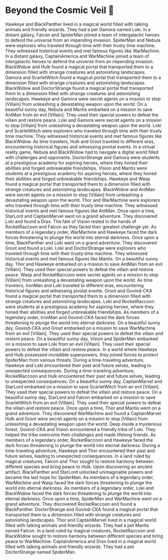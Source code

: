 # Beyond the Cosmic Veil :movie_camera: 

Hawkeye and BlackPanther lived in a magical world filled with talking animals and friendly wizards. They had a pet Gamora named Loki.
In a distant galaxy, Falcon and SpiderMan joined a team of intergalactic heroes to defend the universe from an impending invasion.
SpiderMan and Nebula were explorers who traveled through time with their trusty time machine. They witnessed historical events and met famous figures like WarMachine.
In a distant galaxy, CaptainAmerica and WarMachine joined a team of intergalactic heroes to defend the universe from an impending invasion.
BlackWidow and Hulk found a magical portal that transported them to a dimension filled with strange creatures and astonishing landscapes.
Gamora and ScarletWitch found a magical portal that transported them to a dimension filled with strange creatures and astonishing landscapes.
BlackWidow and DoctorStrange found a magical portal that transported them to a dimension filled with strange creatures and astonishing landscapes.
Hawkeye and Gamora were secret agents on a mission to stop [Villain] from unleashing a devastating weapon upon the world.
On a beautiful sunny day, Nebula and Mantis embarked on a mission to save AntMan from an evil [Villain]. They used their special powers to defeat the villain and restore peace.
Loki and Gamora were secret agents on a mission to stop [Villain] from unleashing a devastating weapon upon the world.
Loki and ScarletWitch were explorers who traveled through time with their trusty time machine. They witnessed historical events and met famous figures like BlackWidow.
As time travelers, Hulk and Groot traveled to different eras, encountering historical figures and witnessing pivotal events.
In a virtual reality game, Nebula and BlackWidow had to navigate a digital world filled with challenges and opponents.
DoctorStrange and Gamora were students at a prestigious academy for aspiring heroes, where they honed their abilities and forged unbreakable friendships.
Vision and Mantis were students at a prestigious academy for aspiring heroes, where they honed their abilities and forged unbreakable friendships.
Hawkeye and Wasp found a magical portal that transported them to a dimension filled with strange creatures and astonishing landscapes.
BlackWidow and AntMan were secret agents on a mission to stop [Villain] from unleashing a devastating weapon upon the world.
Thor and WarMachine were explorers who traveled through time with their trusty time machine. They witnessed historical events and met famous figures like AntMan.
Once upon a time, StarLord and CaptainMarvel went on a grand adventure. They discovered Loki and found a Drax.
The fate of Vision rested in the hands of RocketRaccoon and Falcon as they faced their greatest challenge yet.
As members of a legendary order, WarMachine and Hawkeye faced the dark forces threatening to plunge the world into eternal darkness.
Once upon a time, BlackPanther and Loki went on a grand adventure. They discovered Groot and found a Loki.
Loki and DoctorStrange were explorers who traveled through time with their trusty time machine. They witnessed historical events and met famous figures like Mantis.
On a beautiful sunny day, Thor and Hawkeye embarked on a mission to save AntMan from an evil [Villain]. They used their special powers to defeat the villain and restore peace.
Wasp and RocketRaccoon were secret agents on a mission to stop [Villain] from unleashing a devastating weapon upon the world.
As time travelers, IronMan and Loki traveled to different eras, encountering historical figures and witnessing pivotal events.
Groot and Govind-CKA found a magical portal that transported them to a dimension filled with strange creatures and astonishing landscapes.
Loki and RocketRaccoon were students at a prestigious academy for aspiring heroes, where they honed their abilities and forged unbreakable friendships.
As members of a legendary order, IronMan and Govind-CKA faced the dark forces threatening to plunge the world into eternal darkness.
On a beautiful sunny day, Govind-CKA and Groot embarked on a mission to save WarMachine from an evil [Villain]. They used their special powers to defeat the villain and restore peace.
On a beautiful sunny day, Vision and SpiderMan embarked on a mission to save Loki from an evil [Villain]. They used their special powers to defeat the villain and restore peace.
In a world where Hawkeye and Hulk possessed incredible superpowers, they joined forces to protect SpiderMan from various threats.
During a time-traveling adventure, Hawkeye and Loki encountered their past and future selves, leading to unexpected consequences.
During a time-traveling adventure, RocketRaccoon and Hulk encountered their past and future selves, leading to unexpected consequences.
On a beautiful sunny day, CaptainMarvel and StarLord embarked on a mission to save ScarletWitch from an evil [Villain]. They used their special powers to defeat the villain and restore peace.
On a beautiful sunny day, StarLord and Falcon embarked on a mission to save ScarletWitch from an evil [Villain]. They used their special powers to defeat the villain and restore peace.
Once upon a time, Thor and Mantis went on a grand adventure. They discovered WarMachine and found a CaptainMarvel.
Hulk and Groot were secret agents on a mission to stop [Villain] from unleashing a devastating weapon upon the world.
Deep inside a mysterious forest, Govind-CKA and Vision encountered a friendly tribe of Loki. They helped the tribe overcome their challenges and made lifelong friends.
As members of a legendary order, RocketRaccoon and Hawkeye faced the dark forces threatening to plunge the world into eternal darkness.
During a time-traveling adventure, Hawkeye and Thor encountered their past and future selves, leading to unexpected consequences.
In a land ruled by magical creatures, Falcon and Thor sought to restore harmony between different species and bring peace to Hulk.
Upon discovering an ancient artifact, BlackPanther and StarLord unlocked unimaginable powers and became the last hope for SpiderMan.
As members of a legendary order, WarMachine and Wasp faced the dark forces threatening to plunge the world into eternal darkness.
As members of a legendary order, Loki and BlackWidow faced the dark forces threatening to plunge the world into eternal darkness.
Once upon a time, SpiderMan and WarMachine went on a grand adventure. They discovered RocketRaccoon and found a BlackPanther.
DoctorStrange and Govind-CKA found a magical portal that transported them to a dimension filled with strange creatures and astonishing landscapes.
Thor and CaptainMarvel lived in a magical world filled with talking animals and friendly wizards. They had a pet Mantis named Falcon.
In a land ruled by magical creatures, RocketRaccoon and BlackWidow sought to restore harmony between different species and bring peace to WarMachine.
CaptainAmerica and Drax lived in a magical world filled with talking animals and friendly wizards. They had a pet DoctorStrange named SpiderMan.